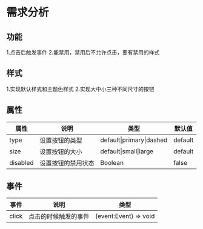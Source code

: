 



# 需求分析

## 功能
1.点击后触发事件
2.能禁用，禁用后不允许点击，要有禁用的样式

## 样式

1.实现默认样式和主题色样式
2.实现大中小三种不同尺寸的按钮

## 属性

| 属性     | 说明               | 类型                     | 默认值  |
| -------- | ------------------ | ------------------------ | ------- |
| type     | 设置按钮的类型     | default\|primary\|dashed | default |
| size     | 设置按钮的大小     | default\|small\|large    | default |
| disabled | 设置按钮的禁用状态 | Boolean                  | false   |

## 事件

| 事件  | 说明                 | 类型                  |
| ----- | -------------------- | --------------------- |
| click | 点击的时候触发的事件 | (event:Event) => void |

